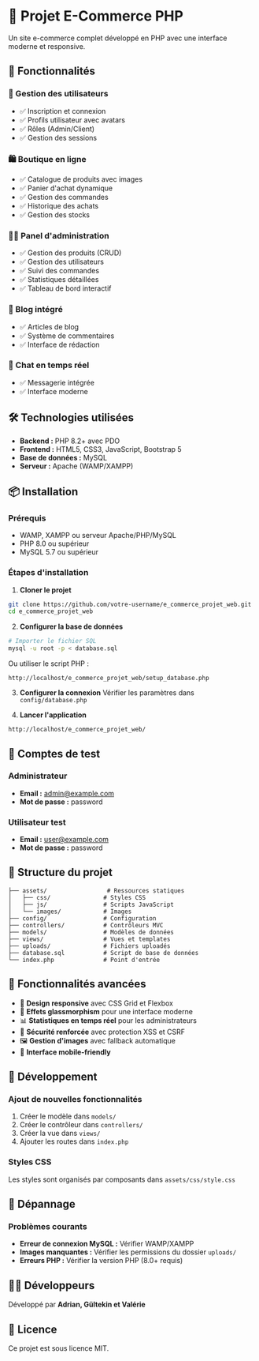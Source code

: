 # 🛒 Projet E-Commerce PHP

Un site e-commerce complet développé en PHP avec une interface moderne et responsive.

## 🚀 Fonctionnalités

### 👥 Gestion des utilisateurs
- ✅ Inscription et connexion
- ✅ Profils utilisateur avec avatars
- ✅ Rôles (Admin/Client)
- ✅ Gestion des sessions

### 🛍️ Boutique en ligne
- ✅ Catalogue de produits avec images
- ✅ Panier d'achat dynamique
- ✅ Gestion des commandes
- ✅ Historique des achats
- ✅ Gestion des stocks

### 👨‍💼 Panel d'administration
- ✅ Gestion des produits (CRUD)
- ✅ Gestion des utilisateurs
- ✅ Suivi des commandes
- ✅ Statistiques détaillées
- ✅ Tableau de bord interactif

### 📝 Blog intégré
- ✅ Articles de blog
- ✅ Système de commentaires
- ✅ Interface de rédaction

### 💬 Chat en temps réel
- ✅ Messagerie intégrée
- ✅ Interface moderne

## 🛠️ Technologies utilisées

- **Backend :** PHP 8.2+ avec PDO
- **Frontend :** HTML5, CSS3, JavaScript, Bootstrap 5
- **Base de données :** MySQL
- **Serveur :** Apache (WAMP/XAMPP)

## 📦 Installation

### Prérequis
- WAMP, XAMPP ou serveur Apache/PHP/MySQL
- PHP 8.0 ou supérieur
- MySQL 5.7 ou supérieur

### Étapes d'installation

1. **Cloner le projet**
```bash
git clone https://github.com/votre-username/e_commerce_projet_web.git
cd e_commerce_projet_web
```

2. **Configurer la base de données**
```bash
# Importer le fichier SQL
mysql -u root -p < database.sql
```

Ou utiliser le script PHP :
```
http://localhost/e_commerce_projet_web/setup_database.php
```

3. **Configurer la connexion**
Vérifier les paramètres dans `config/database.php`

4. **Lancer l'application**
```
http://localhost/e_commerce_projet_web/
```

## 👤 Comptes de test

### Administrateur
- **Email :** admin@example.com
- **Mot de passe :** password

### Utilisateur test
- **Email :** user@example.com
- **Mot de passe :** password

## 📁 Structure du projet

```
├── assets/                 # Ressources statiques
│   ├── css/               # Styles CSS
│   ├── js/                # Scripts JavaScript
│   └── images/            # Images
├── config/                # Configuration
├── controllers/           # Contrôleurs MVC
├── models/                # Modèles de données
├── views/                 # Vues et templates
├── uploads/               # Fichiers uploadés
├── database.sql           # Script de base de données
└── index.php              # Point d'entrée
```

## 🎨 Fonctionnalités avancées

- 🎯 **Design responsive** avec CSS Grid et Flexbox
- 🌟 **Effets glassmorphism** pour une interface moderne
- 📊 **Statistiques en temps réel** pour les administrateurs
- 🔐 **Sécurité renforcée** avec protection XSS et CSRF
- 🖼️ **Gestion d'images** avec fallback automatique
- 📱 **Interface mobile-friendly**

## 🔧 Développement

### Ajout de nouvelles fonctionnalités
1. Créer le modèle dans `models/`
2. Créer le contrôleur dans `controllers/`
3. Créer la vue dans `views/`
4. Ajouter les routes dans `index.php`

### Styles CSS
Les styles sont organisés par composants dans `assets/css/style.css`

## 🐛 Dépannage

### Problèmes courants
- **Erreur de connexion MySQL :** Vérifier WAMP/XAMPP
- **Images manquantes :** Vérifier les permissions du dossier `uploads/`
- **Erreurs PHP :** Vérifier la version PHP (8.0+ requis)

## 👨‍💻 Développeurs

Développé par **Adrian, Gültekin et Valérie**

## 📄 Licence

Ce projet est sous licence MIT.
